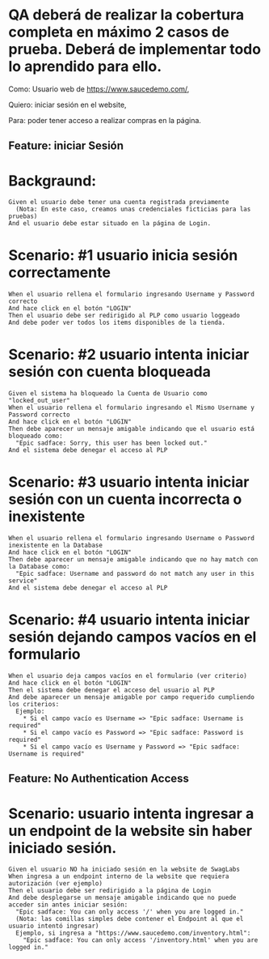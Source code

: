 # QA deberá de realizar la cobertura completa en máximo 2 casos de prueba. Deberá de implementar todo lo aprendido para ello.

Como: Usuario web de https://www.saucedemo.com/,

Quiero: iniciar sesión en el website,

Para: poder tener acceso a realizar compras en la página.

## Feature: iniciar Sesión

# Backgraund:

    Given el usuario debe tener una cuenta registrada previamente
      (Nota: En este caso, creamos unas credenciales ficticias para las pruebas)
    And el usuario debe estar situado en la página de Login.

# Scenario: #1 usuario inicia sesión correctamente

    When el usuario rellena el formulario ingresando Username y Password correcto
    And hace click en el botón "LOGIN"
    Then el usuario debe ser redirigido al PLP como usuario loggeado
    And debe poder ver todos los items disponibles de la tienda.

# Scenario: #2 usuario intenta iniciar sesión con cuenta bloqueada

    Given el sistema ha bloqueado la Cuenta de Usuario como "locked_out_user"
    When el usuario rellena el formulario ingresando el Mismo Username y Password correcto
    And hace click en el botón "LOGIN"
    Then debe aparecer un mensaje amigable indicando que el usuario está bloqueado como:
      "Epic sadface: Sorry, this user has been locked out."
    And el sistema debe denegar el acceso al PLP

# Scenario: #3 usuario intenta iniciar sesión con un cuenta incorrecta o inexistente

    When el usuario rellena el formulario ingresando Username o Password inexistente en la Database
    And hace click en el botón "LOGIN"
    Then debe aparecer un mensaje amigable indicando que no hay match con la Database como:
      "Epic sadface: Username and password do not match any user in this service"
    And el sistema debe denegar el acceso al PLP

# Scenario: #4 usuario intenta iniciar sesión dejando campos vacíos en el formulario

    When el usuario deja campos vacíos en el formulario (ver criterio)
    And hace click en el botón "LOGIN"
    Then el sistema debe denegar el acceso del usuario al PLP
    And debe aparecer un mensaje amigable por campo requerido cumpliendo los criterios:
      Ejemplo:
        * Si el campo vacío es Username => "Epic sadface: Username is required"
        * Si el campo vacío es Password => "Epic sadface: Password is required"
        * Si el campo vacío es Username y Password => "Epic sadface: Username is required"

## Feature: No Authentication Access

# Scenario: usuario intenta ingresar a un endpoint de la website sin haber iniciado sesión.

    Given el usuario NO ha iniciado sesión en la website de SwagLabs
    When ingresa a un endpoint interno de la website que requiera autorización (ver ejemplo)
    Then el usuario debe ser redirigido a la página de Login
    And debe desplegarse un mensaje amigable indicando que no puede acceder sin antes iniciar sesión:
      "Epic sadface: You can only access '/' when you are logged in."
      (Nota: las comillas simples debe contener el Endpoint al que el usuario intentó ingresar)
      Ejemplo, si ingresa a "https://www.saucedemo.com/inventory.html":
        "Epic sadface: You can only access '/inventory.html' when you are logged in."

